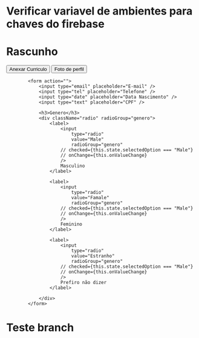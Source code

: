 # Verificar variavel de ambientes para chaves do firebase


# Rascunho


<div className="container-button">
                <button>Anexar Curriculo</button>
                <button>Foto de perfil</button>
            </div>

            <form action="">
                <input type="email" placeholder="E-mail" />
                <input type="tel" placeholder="Telefone" />
                <input type="date" placeholder="Data Nascimento" />
                <input type="text" placeholder="CPF" />

                <h3>Genero</h3>
                <div className="radio" radioGroup="genero">
                    <label>
                        <input
                            type="radio"
                            value="Male"
                            radioGroup="genero"
                        // checked={this.state.selectedOption === "Male"}
                        // onChange={this.onValueChange}
                        />
                        Masculino
                    </label>

                    <label>
                        <input
                            type="radio"
                            value="Famale"
                            radioGroup="genero"
                        // checked={this.state.selectedOption === "Male"}
                        // onChange={this.onValueChange}
                        />
                        Feminino
                    </label>

                    <label>
                        <input
                            type="radio"
                            value="Estranho"
                            radioGroup="genero"
                        // checked={this.state.selectedOption === "Male"}
                        // onChange={this.onValueChange}
                        />
                        Prefiro não dizer
                    </label>

                </div>
            </form>

# Teste branch